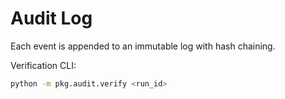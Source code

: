 # Audit Log

Each event is appended to an immutable log with hash chaining.

Verification CLI:
```sh
python -m pkg.audit.verify <run_id>
```
